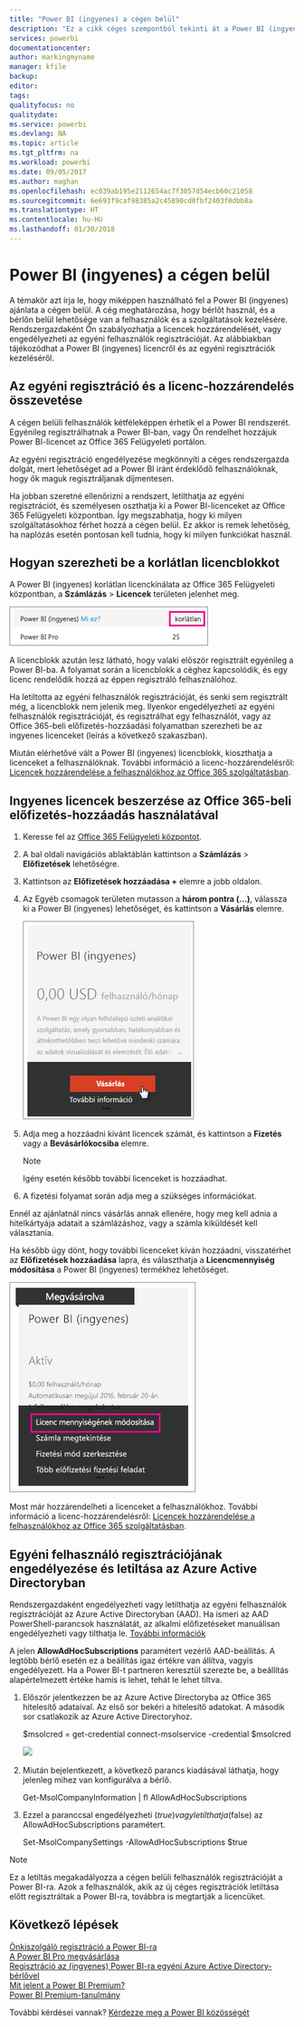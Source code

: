 ```yaml
---
title: "Power BI (ingyenes) a cégen belül"
description: "Ez a cikk céges szempontból tekinti át a Power BI (ingyenes) lehetőségeit. Ha Ön a bérlő rendszergazdája, itt olvashat az ingyenes regisztrációk kezeléséről."
services: powerbi
documentationcenter: 
author: markingmyname
manager: kfile
backup: 
editor: 
tags: 
qualityfocus: no
qualitydate: 
ms.service: powerbi
ms.devlang: NA
ms.topic: article
ms.tgt_pltfrm: na
ms.workload: powerbi
ms.date: 09/05/2017
ms.author: maghan
ms.openlocfilehash: ec039ab195e2112654ac7f3057d54ecb60c21058
ms.sourcegitcommit: 6e693f9caf98385a2c45890cd0fbf2403f0dbb8a
ms.translationtype: HT
ms.contentlocale: hu-HU
ms.lasthandoff: 01/30/2018
---
```

# <a name="power-bi-free-in-your-organization"></a>Power BI (ingyenes) a cégen belül
A témakör azt írja le, hogy miképpen használható fel a Power BI (ingyenes) ajánlata a cégen belül. A cég meghatározása, hogy bérlőt használ, és a bérlőn belül lehetősége van a felhasználók és a szolgáltatások kezelésére. Rendszergazdaként Ön szabályozhatja a licencek hozzárendelését, vagy engedélyezheti az egyéni felhasználók regisztrációját. Az alábbiakban tájékozódhat a Power BI (ingyenes) licencről és az egyéni regisztrációk kezeléséről.

## <a name="individual-sign-up-versus-license-assignment"></a>Az egyéni regisztráció és a licenc-hozzárendelés összevetése
A cégen belüli felhasználók kétféleképpen érhetik el a Power BI rendszerét. Egyénileg regisztrálhatnak a Power BI-ban, vagy Ön rendelhet hozzájuk Power BI-licencet az Office 365 Felügyeleti portálon.

Az egyéni regisztráció engedélyezése megkönnyíti a céges rendszergazda dolgát, mert lehetőséget ad a Power BI iránt érdeklődő felhasználóknak, hogy ők maguk regisztráljanak díjmentesen.

Ha jobban szeretné ellenőrizni a rendszert, letilthatja az egyéni regisztrációt, és személyesen oszthatja ki a Power BI-licenceket az Office 365 Felügyeleti központban. Így megszabhatja, hogy ki milyen szolgáltatásokhoz férhet hozzá a cégen belül. Ez akkor is remek lehetőség, ha naplózás esetén pontosan kell tudnia, hogy ki milyen funkciókat használ.

## <a name="how-to-get-the-unlimited-license-block"></a>Hogyan szerezheti be a korlátlan licencblokkot
A Power BI (ingyenes) korlátlan licenckínálata az Office 365 Felügyeleti központban, a **Számlázás** > **Licencek** területen jelenhet meg.

![](media/service-admin-service-free-in-your-organization/unlimited-licenses.png)

A licencblokk azután lesz látható, hogy valaki először regisztrált egyénileg a Power BI-ba. A folyamat során a licencblokk a céghez kapcsolódik, és egy licenc rendelődik hozzá az éppen regisztráló felhasználóhoz.

Ha letiltotta az egyéni felhasználók regisztrációját, és senki sem regisztrált még, a licencblokk nem jelenik meg. Ilyenkor engedélyezheti az egyéni felhasználók regisztrációját, és regisztrálhat egy felhasználót, vagy az Office 365-beli előfizetés-hozzáadási folyamatban szerezheti be az ingyenes licenceket (leírás a következő szakaszban).

Miután elérhetővé vált a Power BI (ingyenes) licencblokk, kioszthatja a licenceket a felhasználóknak. További információ a licenc-hozzárendelésről: [Licencek hozzárendelése a felhasználókhoz az Office 365 szolgáltatásban](https://support.office.com/article/Assign-or-unassign-licenses-for-Office-365-for-business-997596b5-4173-4627-b915-36abac6786dc).

## <a name="getting-free-licenses-via-add-subscription-within-office-365"></a>Ingyenes licencek beszerzése az Office 365-beli előfizetés-hozzáadás használatával
1. Keresse fel az [Office 365 Felügyeleti központot](https://portal.office.com/admin/default.aspx).
2. A bal oldali navigációs ablaktáblán kattintson a **Számlázás** > **Előfizetések** lehetőségre.
3. Kattintson az **Előfizetések hozzáadása +** elemre a jobb oldalon.
4. Az Egyéb csomagok területen mutasson a **három pontra (…)**, válassza ki a Power BI (ingyenes) lehetőséget, és kattintson a **Vásárlás** elemre.
   
    ![](media/service-admin-service-free-in-your-organization/buy-powerbi-free.png)
5. Adja meg a hozzáadni kívánt licencek számát, és kattintson a **Fizetés** vagy a **Bevásárlókocsiba** elemre.
   
   > [!NOTE]
   > Igény esetén később további licenceket is hozzáadhat.
   > 
   > 
6. A fizetési folyamat során adja meg a szükséges információkat.

Ennél az ajánlatnál nincs vásárlás annak ellenére, hogy meg kell adnia a hitelkártyája adatait a számlázáshoz, vagy a számla kiküldését kell választania.

Ha később úgy dönt, hogy további licenceket kíván hozzáadni, visszatérhet az **Előfizetések hozzáadása** lapra, és választhatja a **Licencmennyiség módosítása** a Power BI (ingyenes) termékhez lehetőséget.

![](media/service-admin-service-free-in-your-organization/change-license-quantity.png)

Most már hozzárendelheti a licenceket a felhasználókhoz. További információ a licenc-hozzárendelésről: [Licencek hozzárendelése a felhasználókhoz az Office 365 szolgáltatásban](https://support.office.com/article/Assign-or-unassign-licenses-for-Office-365-for-business-997596b5-4173-4627-b915-36abac6786dc).

## <a name="enable-or-disable-individual-user-sign-up-in-azure-active-directory"></a>Egyéni felhasználó regisztrációjának engedélyezése és letiltása az Azure Active Directoryban
Rendszergazdaként engedélyezheti vagy letilthatja az egyéni felhasználók regisztrációját az Azure Active Directoryban (AAD). Ha ismeri az AAD PowerShell-parancsok használatát, az alkalmi előfizetéseket manuálisan engedélyezheti vagy tilthatja le. [További információk](https://technet.microsoft.com/library/jj151815.aspx)

A jelen **AllowAdHocSubscriptions** paramétert vezérlő AAD-beállítás. A legtöbb bérlő esetén ez a beállítás igaz értékre van állítva, vagyis engedélyezett. Ha a Power BI-t partneren keresztül szerezte be, a beállítás alapértelmezett értéke hamis is lehet, tehát le lehet tiltva.

1. Először jelentkezzen be az Azure Active Directoryba az Office 365 hitelesítő adataival. Az első sor bekéri a hitelesítő adatokat. A második sor csatlakozik az Azure Active Directoryhoz.
   
     $msolcred = get-credential   connect-msolservice -credential $msolcred
   
   ![](media/service-admin-service-free-in-your-organization/aad-signin.png)
2. Miután bejelentkezett, a következő parancs kiadásával láthatja, hogy jelenleg mihez van konfigurálva a bérlő.
   
     Get-MsolCompanyInformation | fl AllowAdHocSubscriptions
3. Ezzel a paranccsal engedélyezheti ($true) vagy letilthatja ($false) az AllowAdHocSubscriptions paramétert.
   
     Set-MsolCompanySettings -AllowAdHocSubscriptions $true

> [!NOTE]
> Ez a letiltás megakadályozza a cégen belüli felhasználók regisztrációját a Power BI-ra. Azok a felhasználók, akik az új céges regisztrációk letiltása előtt regisztráltak a Power BI-ra, továbbra is megtartják a licencüket.
> 
> 

## <a name="next-steps"></a>Következő lépések
[Önkiszolgáló regisztráció a Power BI-ra](service-self-service-signup-for-power-bi.md)  
[A Power BI Pro megvásárlása](service-admin-purchasing-power-bi-pro.md)  
[Regisztráció az (ingyenes) Power BI-ra egyéni Azure Active Directory-bérlővel](developer/create-an-azure-active-directory-tenant.md)  
[Mit jelent a Power BI Premium?](service-premium.md)  
[Power BI Premium-tanulmány](https://aka.ms/pbipremiumwhitepaper)  

További kérdései vannak? [Kérdezze meg a Power BI közösségét](http://community.powerbi.com/)

